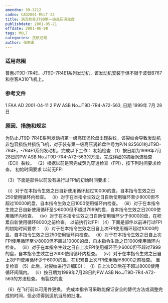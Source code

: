 ```yaml
---
amendno: 39-3212
cadno: CAD2001-MULT-22
title: 涡流检查JT9D第一级高压涡轮盘
publishdate: 2001-05-21
effdate: 2001-06-08
tags: MULT
categories: 民航总局
author: 张志勇
---
```


### 适用范围 
普惠JT9D-7R4E、JT9D-7R4E1系列发动机，该发动机安装于但不限于波音B767和空客A310飞机上。

<!--more-->
### 参考文件
1 FAA AD 2001-04-11 2 PW ASB No.JT9D-7R4-A72-563, 日期 1999年 7月 28日

### 原因、措施和规定 
为防止JT9D-7R4E系列发动机第一级高压涡轮盘出现裂纹，该裂纹会导致发动机非包容损伤并损伤飞机，对于装有第一级高压涡轮盘件号为P/N 825601的JT9D-7R4E，-7R4E1系列发动机，完成以下工作： 初始检查 
    （1）按日期为1999年7月28日的PW ASB No.JT9D-7R4-A72-563的方法，完成详细的初始涡流检查（ECI）裂纹。 
（2）根据以前是否完成荧光穿透检查（FPI），按下列时间要求检查。 初始时间要求 以前无FPI 

（3）下面是部件以前没有进行过FPI的初始时间要求： 
       
（i）对于在本指令生效之日自新使用循环超过10000的盘，自本指令生效之日250使用循环内检查。 
        （ii）对于在本指令生效之日自新使用循环至少8000但不超过10000的盘，自本指令生效之日1000使用循环内检查。 
        （iii）对于在本指令生效之日自新使用循环至少6000但不超过7999的盘，自本指令生效之日2000使用循环内检查。 
        （iv）对于在本指令生效之日自新使用循环少于6000的盘，在积累自新使用循环8000之前检查。 以前执行过FPI 
（4）下面是部件以前进行过FPI的初始时间要求： 
        （i）对于在本指令生效之日自上次FPI使用循环超过10000的盘，自本指令生效之日250使用循环内检查。 
        （ii）对于在本指令生效之日自上次FPI使用循环至少8000但不超过10000的盘，自本指令生效之日1000使用循环内检查。 
（iii）对于在本指令生效之日自上次FPI使用循环至少6000但不超过7999的盘，自本指令生效之日2000使用循环内检查。 
        （iv）对于在本指令生效之日自上次FPI使用循环少于6000的盘，在积累自上次FPI使用循环8000之前检查。 重复检查 
（5）此后，对裂纹进行详细ECI： 
        （i）自上次ECI后在不超过8000使用循环间隔内。 
（ii）按日期为1999年7月28日的PW ASB No.JT9D-7R4-A72-563的方法检查。 有裂纹的盘 

（6）在飞行前以可用件更换。 
    完成本指令可采取能保证安全的替代方法或调整完成的时间，但必须得到适航当局的批准。
